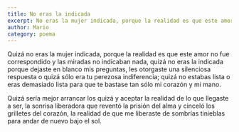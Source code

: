 ```yaml
---
title: No eras la indicada
excerpt: No eras la mujer indicada, porque la realidad es que este amor no fue correspondido y las miradas no indicaban nada.
author: Mario
category: poema
---
```


Quizá no eras la mujer indicada, porque la realidad es que este amor no fue correspondido y las miradas no indicaban nada, quizá no eras la indicada porque dejaste en blanco mis preguntas, les otorgaste una silenciosa respuesta o quizá sólo era tu perezosa indiferencia; quizá no estabas lista o eras demasiado lista para que te bastase tan sólo mi corazón y mi mano. 
 
 Quizá sería mejor arrancar los quizá y aceptar la realidad de lo que llegaste a ser, la sonrisa liberadora que reventó la prisión del alma y cinceló los grilletes del corazón, la realidad de que me liberaste de sombrías tinieblas para andar de nuevo bajo el sol.
